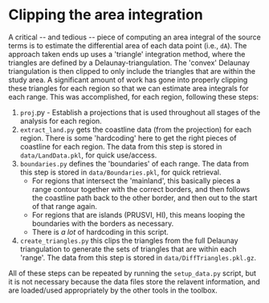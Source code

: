 # Clipping the area integration

A critical -- and tedious -- piece of computing an area integral of the source terms is to estimate the differential area of each data point (i.e., `dA`). The approach taken ends up uses a 'triangle' integration method, where the triangles are defined by a Delaunay-triangulation. The 'convex' Delaunay triangulation is then clipped to only include the triangles that are within the study area. A significant amount of work has gone into properly clipping these triangles for each region so that we can estimate area integrals for each range. This was accomplished, for each region, following these steps:

1. `proj`.py - Establish a projections that is used throughout all stages of the analysis for each region. 
2. `extract_land.py` gets the coastline data (from the projection) for each region. There is some 'hardcoding' here to get the right pieces of coastline for each region. The data from this step is stored in `data/LandData.pkl`, for quick use/access.
3. `boundaries.py` defines the 'boundaries' of each range. The data from this step is stored in `data/Boundaries.pkl`, for quick retrieval.
   - For regions that intersect the 'mainland', this basically pieces a range contour together with the correct borders, and then follows the coastline path back to the other border, and then out to the start of that range again.
   - For regions that are islands (PRUSVI, HI), this means looping the boundaries with the borders as necessary.
   - There is *a lot* of hardcoding in this script.
4. `create_triangles.py` this clips the triangles from the full Delaunay triangulation to generate the sets of triangles that are within each 'range'. The data from this step is stored in `data/DiffTriangles.pkl.gz`. 

All of these steps can be repeated by running the `setup_data.py` script, but it is not necessary because the data files store the relavent information, and are loaded/used appropriately by the other tools in the toolbox.

